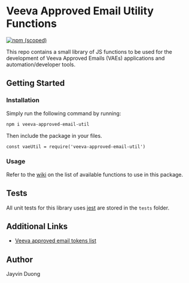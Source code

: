 # Veeva Approved Email Utility Functions

[![npm (scoped)](https://img.shields.io/badge/npm-v0.3.1-blue)](https://github.com/Pr0xicide/veeva-approved-email-util)

This repo contains a small library of JS functions to be used for the development of Veeva Approved Emails (VAEs) applications and automation/developer tools.

## Getting Started

### Installation

Simply run the following command by running:

```bash
npm i veeva-approved-email-util
```

Then include the package in your files.

```JS
const vaeUtil = require('veeva-approved-email-util')
```

### Usage

Refer to the [wiki](https://github.com/Pr0xicide/veeva-approved-email-util/wiki) on the list of available functions to use in this package.

## Tests

All unit tests for this library uses [jest](https://jestjs.io/) are stored in the `tests` folder.

## Additional Links

- [Veeva approved email tokens list](https://crmhelp.veeva.com/doc/Content/CRM_topics/Multichannel/ApprovedEmail/ManageCreateContent/CreatingContent/ConfigTokens.htm)

## Author

Jayvin Duong
